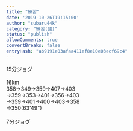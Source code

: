 ```yaml
---
title: "練習"
date: '2019-10-26T19:15:00'
author: "subaru44k"
category: "練習(強)"
status: "publish"
allowComments: true
convertBreaks: false
entryHash: "ab9191e03afaa411ef8e10e03ecf69c4"
---
```

15分ジョグ<br>
<br>
16km<br>
358→349→359→407→403<br>
→359→353→401→356→403<br>
→359→401→400→403→358<br>
→350(63'49")<br>
<br>
7分ジョグ
